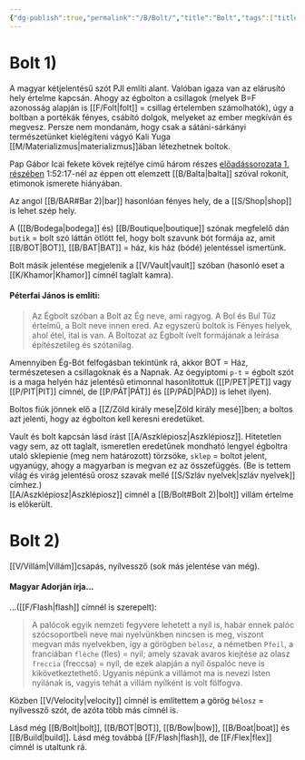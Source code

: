 ```yaml
---
{"dg-publish":true,"permalink":"/B/Bolt/","title":"Bolt","tags":["titleandheadingonedontmatch","multipleentries","stitched","dg_uploaded"],"created":"2023-10-10T10:45","updated":"2023-10-25T01:05"}
---
```



# Bolt 1)

A magyar kétjelentésű szót PJI említi alant. Valóban igaza van az elárusító hely értelme kapcsán. Ahogy az égbolton a csillagok (melyek B=F azonosság alapján is [[F/Folt\|folt]] = csillag értelemben számolhatók), úgy a boltban a portékák fényes, csábító dolgok, melyeket az ember megkíván és megvesz. Persze nem mondanám, hogy csak a sátáni-sárkányi természetünket kielégíteni vágyó Kali Yuga [[M/Materializmus\|materializmus]]ában létezhetnek boltok.  

Pap Gábor Icai fekete kövek rejtélye című három részes [előadássorozata 1. részében](https://www.youtube.com/watch?v=EkK4R1UaIEY) 1:52:17-nél az éppen ott elemzett [[B/Balta\|balta]] szóval rokonít, etimonok ismerete hiányában.  

Az angol [[B/BAR#Bar 2)\|bar]] hasonlóan fényes hely, de a [[S/Shop\|shop]] is lehet szép hely.  

A ([[B/Bodega\|bodega]] és) [[B/Boutique\|boutique]] szónak megfelelő dán `butik` = bolt szó láttán ötlött fel, hogy bolt szavunk bót formája az, amit [[B/BOT\|BOT]], [[B/BAT\|BAT]] = ház, kis ház (bódé) jelentéssel ismertünk.  

Bolt másik jelentése megjelenik a [[V/Vault\|vault]] szóban (hasonló eset a [[K/Khamor\|Khamor]] címnél taglalt kamra).  

#### Péterfai János is említi:  

> Az Égbolt szóban a Bolt az Ég neve, ami ragyog. A Bol és Bul Tűz értelmű, a Bolt neve innen ered. Az egyszerű boltok is Fényes helyek, ahol étel, ital is van. A Boltozat az Égbolt ívelt formájának a leírása építészetileg és szótanilag.  

Amennyiben Ég-Bót felfogásban tekintünk rá, akkor BOT = Ház, természetesen a csillagoknak és a Napnak. Az óegyiptomi `p-t` = égbolt szót is a maga helyén ház jelentésű etimonnal hasonlítottuk ([[P/PET\|PET]] vagy [[P/PIT\|PIT]] címnél, de [[P/PÁT\|PÁT]] és [[P/PÁD\|PÁD]] is lehet ilyen).  

Boltos fiúk jönnek elő a [[Z/Zöld király mese\|Zöld király mesé]]ben; a boltos azt jelenti, hogy az égbolton kell keresni eredetüket.  

Vault és bolt kapcsán lásd írást [[A/Aszklépiosz\|Aszklépiosz]]. Hitetetlen vagy sem, az ott taglalt, ismeretlen eredetűnek mondható lengyel égboltra utaló sklepienie (meg nem határozott) törzsöke, `sklep` = boltot jelent, ugyanúgy, ahogy a magyarban is megvan ez az összefüggés. (Be is tettem világ és virág jelentésű orosz szavak mellé [[S/Szláv nyelvek\|szláv nyelvek]] címhez.)  
[[A/Aszklépiosz\|Aszklépiosz]] címnél a [[B/Bolt#Bolt 2)\|bolt]] villám értelme is előkerült.  

# Bolt 2)

[[V/Villám\|Villám]]csapás, nyílvessző (sok más jelentése van még).  

#### Magyar Adorján írja...

...([[F/Flash\|flash]] címnél is szerepelt):  
> A palócok egyik nemzeti fegyvere lehetett a nyíl is, habár ennek palóc szócsoportbeli neve mai nyelvünkben nincsen is meg, viszont megvan más nyelvekben, így a görögben `bélosz`, a németben `Pfeil`, a franciában `flèche` (fles) = nyíl; amely szavak avaros kiejtése az olasz `freccia` (freccsa) = nyíl, de ezek alapján a nyíl őspalóc neve is kikövetkeztethető. Ugyanis népünk a villámot ma is nevezi Isten nyilának is, vagyis tehát a villám nyílként is volt fölfogva.  

Közben [[V/Velocity\|velocity]] címnél is említettem a görög `bélosz` = nyílvessző szót, de azóta több más címnél is.  

Lásd még [[B/Bolt\|bolt]], [[B/BOT\|BOT]], [[B/Bow\|bow]], [[B/Boat\|boat]] és [[B/Build\|build]]. Lásd még továbbá [[F/Flash\|flash]], de [[F/Flex\|flex]] címnél is utaltunk rá.  